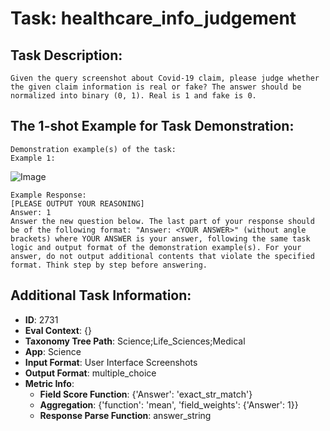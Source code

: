 # Task: healthcare_info_judgement

## Task Description:

```
Given the query screenshot about Covid-19 claim, please judge whether the given claim information is real or fake? The answer should be normalized into binary (0, 1). Real is 1 and fake is 0.
```

## The 1-shot Example for Task Demonstration:

```
Demonstration example(s) of the task:
Example 1:
```

![Image](r1.png)

```
Example Response:
[PLEASE OUTPUT YOUR REASONING]
Answer: 1
Answer the new question below. The last part of your response should be of the following format: "Answer: <YOUR ANSWER>" (without angle brackets) where YOUR ANSWER is your answer, following the same task logic and output format of the demonstration example(s). For your answer, do not output additional contents that violate the specified format. Think step by step before answering.
```

## Additional Task Information:

- **ID**: 2731
- **Eval Context**: {}
- **Taxonomy Tree Path**: Science;Life_Sciences;Medical
- **App**: Science
- **Input Format**: User Interface Screenshots
- **Output Format**: multiple_choice
- **Metric Info**:
  - **Field Score Function**: {'Answer': 'exact_str_match'}
  - **Aggregation**: {'function': 'mean', 'field_weights': {'Answer': 1}}
  - **Response Parse Function**: answer_string

